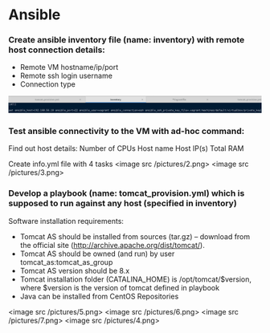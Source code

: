 # Ansible 

### Create ansible inventory file (name: inventory) with remote host connection details:
- Remote VM hostname/ip/port
- Remote ssh login username
- Connection type

<img src="/pictures/1.png">

### Test ansible connectivity to the VM with ad-hoc command: 

Find out host details:
Number of CPUs
Host name
Host IP(s)
Total RAM

Create info.yml file with 4 tasks 
<image src /pictures/2.png>
<image src /pictures/3.png>



### Develop a playbook (name: tomcat_provision.yml) which is supposed to run against any host (specified in inventory)
Software installation requirements:
- Tomcat AS should be installed from sources (tar.gz) – download from the official site (http://archive.apache.org/dist/tomcat/).
- Tomcat AS should be owned (and run) by user tomcat_as:tomcat_as_group
- Tomcat AS version should be 8.x
- Tomcat installation folder (CATALINA_HOME) is /opt/tomcat/$version, where $version is the version of tomcat defined in playbook
- Java can be installed from CentOS Repositories

<image src /pictures/5.png>
<image src /pictures/6.png>
<image src /pictures/7.png>
<image src /pictures/4.png>
